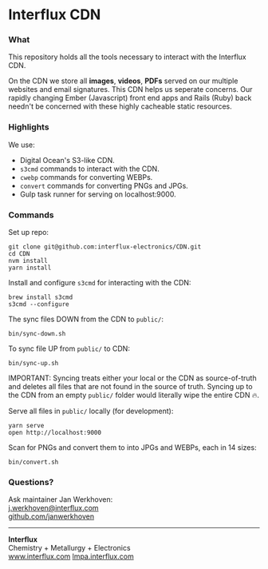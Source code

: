 # Interflux CDN

### What

This repository holds all the tools necessary to interact with the Interflux CDN.

On the CDN we store all **images**, **videos**, **PDFs** served on our multiple websites and email signatures. This CDN helps us seperate concerns. Our rapidly changing Ember (Javascript) front end apps and Rails (Ruby) back needn't be concerned with these highly cacheable static resources.

### Highlights

We use:

- Digital Ocean's S3-like CDN.
- `s3cmd` commands to interact with the CDN.
- `cwebp` commands for converting WEBPs.
- `convert` commands for converting PNGs and JPGs.
- Gulp task runner for serving on localhost:9000.

### Commands

Set up repo:

```
git clone git@github.com:interflux-electronics/CDN.git
cd CDN
nvm install
yarn install
```

Install and configure `s3cmd` for interacting with the CDN:

```
brew install s3cmd
s3cmd --configure
```

The sync files DOWN from the CDN to `public/`:

```
bin/sync-down.sh
```

To sync file UP from `public/` to CDN:

```
bin/sync-up.sh
```

IMPORTANT: Syncing treats either your local or the CDN as source-of-truth and deletes all files that are not found in the source of truth. Syncing up to the CDN from an empty `public/` folder would literally wipe the entire CDN :fire:.

Serve all files in `public/` locally (for development):

```
yarn serve
open http://localhost:9000
```

Scan for PNGs and convert them to into JPGs and WEBPs, each in 14 sizes:

```
bin/convert.sh
```

### Questions?

Ask maintainer Jan Werkhoven:  
<a href="mailto:j.werkhoven@interflux.com">j.werkhoven@interflux.com</a>  
<a href="https://github.com/janwerkhoven">github.com/janwerkhoven</a>

---

**Interflux**  
Chemistry + Metallurgy + Electronics  
<a href="https://www.interflux.com">www.interflux.com</a>
<a href="https://lmpa.interflux.com">lmpa.interflux.com</a>

